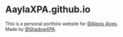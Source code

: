 # AaylaXPA.github.io

This is a personal portfolio website for [@Alexis Alves](https://www.linkedin.com/in/alexis-sartoris-xpa).  
Made by [@ShadowXPA](https://shadowxpa.github.io/).
